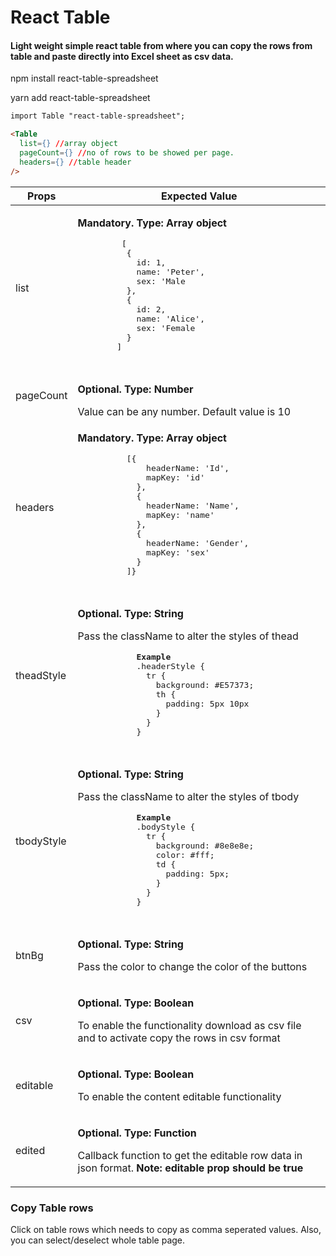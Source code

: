 <h1>React Table</h1>

<h4>Light weight simple react table from where you can copy the rows from table and paste directly into Excel sheet as csv data.</h4>

<p>npm install react-table-spreadsheet</p>
<p>yarn add react-table-spreadsheet</p>

```html
import Table "react-table-spreadsheet";

<Table
  list={} //array object
  pageCount={} //no of rows to be showed per page.
  headers={} //table header
/>
```
<table>
  <thead>
    <tr>
      <th>Props</th>
      <th>Expected Value</th>
    </tr>
  </thead>
  <tbody>
    <tr>
      <td>list</td>
      <td>
        <p><strong>Mandatory. Type: Array object</strong></p>
        <pre>
         [
          {
            id: 1,
            name: 'Peter',
            sex: 'Male
          },
          {
            id: 2,
            name: 'Alice',
            sex: 'Female
          }
        ]
        </pre>
      </td>
    </tr>
    <tr>
      <td>pageCount</td>
      <td>
        <p><strong>Optional. Type: Number</strong></p>
        Value can be any number. Default value is 10
      </td>
    </tr>
    <tr>
      <td>headers</td>
      <td>
        <p><strong>Mandatory. Type: Array object</strong></p>
        <pre>
          [{
              headerName: 'Id',
              mapKey: 'id'
            },
            {
              headerName: 'Name',
              mapKey: 'name'
            },
            {
              headerName: 'Gender',
              mapKey: 'sex'
            }
          ]}
        </pre>
      </td>
    </tr>
    <tr>
      <td>theadStyle</td>
      <td>
          <p><strong>Optional. Type: String</strong></p>
          <p>
            Pass the className to alter the styles of thead
          </p>
          <pre>
            <strong>Example</strong>
            .headerStyle {
              tr {
                background: #E57373;
                th {
                  padding: 5px 10px
                }
              }
            }
          </pre>
      </td>
    </tr>
    <tr>
      <td>tbodyStyle</td>
      <td>
          <p><strong>Optional. Type: String</strong></p>
          <p>
            Pass the className to alter the styles of tbody
          </p>
          <pre>
            <strong>Example</strong>
            .bodyStyle {
              tr {
                background: #8e8e8e;
                color: #fff;
                td {
                  padding: 5px;
                }
              }
            }
          </pre>
      </td>
    </tr>
    <tr>
      <td>btnBg</td>
      <td>
          <p><strong>Optional. Type: String</strong></p>
          <p>
            Pass the color to change the color of the buttons
          </p>
      </td>
    </tr>
    <tr>
      <td>csv</td>
      <td>
          <p><strong>Optional. Type: Boolean</strong></p>
          <p>
            To enable the functionality download as csv file and to activate copy the rows in csv format
          </p>
      </td>
    </tr>
    <tr>
      <td>editable</td>
      <td>
          <p><strong>Optional. Type: Boolean</strong></p>
          <p>
            To enable the content editable functionality
          </p>
      </td>
    </tr>
    <tr>
      <td>edited</td>
      <td>
          <p><strong>Optional. Type: Function</strong></p>
          <p>
            Callback function to get the editable row data in json format.
            <strong>Note: editable prop should be true</strong>
          </p>
      </td>
    </tr>
  </tbody>
</table>

<h3>Copy Table rows</h3>
<p>Click on table rows which needs to copy as comma seperated values. Also, you can select/deselect whole table page.</p>
